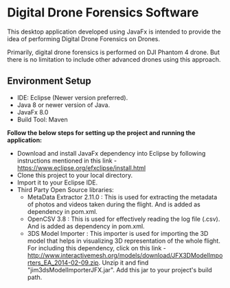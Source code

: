 # Digital Drone Forensics Software

This desktop application developed using JavaFx is intended to provide the idea of performing Digital Drone Forensics on Drones. 

Primarily, digital drone forensics is performed on DJI Phantom 4 drone. But there is no limitation to include other advanced drones using this approach.

## Environment Setup

- IDE: Eclipse (Newer version preferred).
- Java 8 or newer version of Java.
- JavaFx 8.0
- Build Tool: Maven

**Follow the below steps for setting up the project and running the application:**

- Download and install JavaFx dependency into Eclipse by following instructions mentioned in this link - https://www.eclipse.org/efxclipse/install.html
- Clone this project to your local directory.
- Import it to your Eclipse IDE.
- Third Party Open Source libraries:
  - MetaData Extractor 2.11.0 : This is used for extracting the metadata of photos and videos taken during the flight. And is                                             added as dependency in pom.xml.
  - OpenCSV 3.8 : This is used for effectively reading the log file (.csv). And is added as dependency in pom.xml.
  - 3DS Model Importer : This importer is used for importing the 3D model that helps in visualizing 3D representation of the whole                                  flight. For including this dependency, click on this link - http://www.interactivemesh.org/models/download/JFX3DModelImporters_EA_2014-02-09.zip. Unzip it and find "jim3dsModelImporterJFX.jar". Add this jar to your project's build path.

